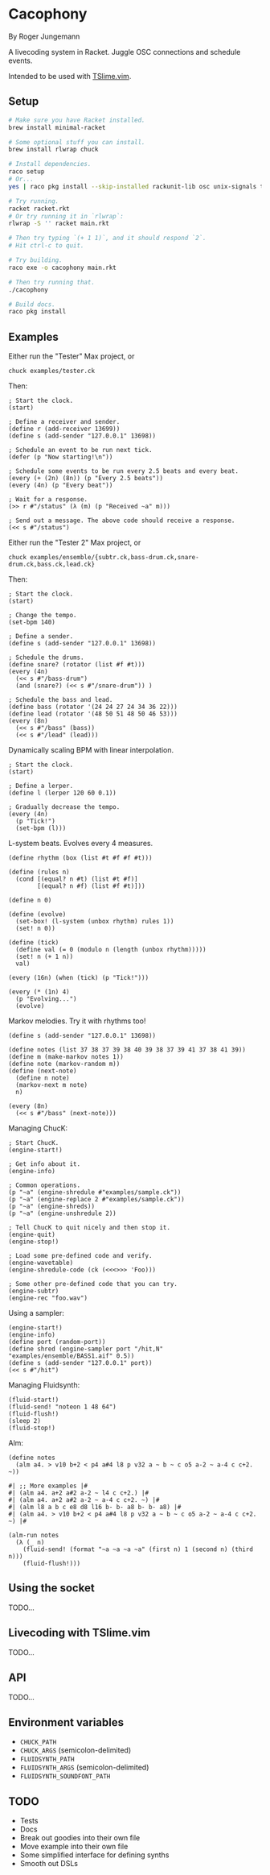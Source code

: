 # Cacophony

By Roger Jungemann

A livecoding system in Racket. Juggle OSC connections and schedule events.

Intended to be used with [TSlime.vim](/Users/admin/Desktop/macro-stuff).

## Setup

```sh
# Make sure you have Racket installed.
brew install minimal-racket

# Some optional stuff you can install.
brew install rlwrap chuck

# Install dependencies.
raco setup
# Or...
yes | raco pkg install --skip-installed rackunit-lib osc unix-signals threading scribble

# Try running.
racket racket.rkt
# Or try running it in `rlwrap`:
rlwrap -S '' racket main.rkt

# Then try typing `(+ 1 1)`, and it should respond `2`.
# Hit ctrl-c to quit.

# Try building.
raco exe -o cacophony main.rkt

# Then try running that.
./cacophony

# Build docs.
raco pkg install
```

## Examples

Either run the "Tester" Max project, or

```
chuck examples/tester.ck
```

Then:

```racket
; Start the clock.
(start)

; Define a receiver and sender.
(define r (add-receiver 13699))
(define s (add-sender "127.0.0.1" 13698))

; Schedule an event to be run next tick.
(defer (p "Now starting!\n"))

; Schedule some events to be run every 2.5 beats and every beat.
(every (+ (2n) (8n)) (p "Every 2.5 beats"))
(every (4n) (p "Every beat"))

; Wait for a response.
(>> r #"/status" (λ (m) (p "Received ~a" m)))

; Send out a message. The above code should receive a response.
(<< s #"/status")
```

Either run the "Tester 2" Max project, or

```
chuck examples/ensemble/{subtr.ck,bass-drum.ck,snare-drum.ck,bass.ck,lead.ck}
```

Then:

```racket
; Start the clock.
(start)

; Change the tempo.
(set-bpm 140)

; Define a sender.
(define s (add-sender "127.0.0.1" 13698))

; Schedule the drums.
(define snare? (rotator (list #f #t)))
(every (4n)
  (<< s #"/bass-drum")
  (and (snare?) (<< s #"/snare-drum")) )

; Schedule the bass and lead.
(define bass (rotator '(24 24 27 24 34 36 22)))
(define lead (rotator '(48 50 51 48 50 46 53)))
(every (8n)
  (<< s #"/bass" (bass))
  (<< s #"/lead" (lead)))
```

Dynamically scaling BPM with linear interpolation.

```racket
; Start the clock.
(start)

; Define a lerper.
(define l (lerper 120 60 0.1))

; Gradually decrease the tempo.
(every (4n)
  (p "Tick!")
  (set-bpm (l)))
```

L-system beats. Evolves every 4 measures.

```racket
(define rhythm (box (list #t #f #f #t)))

(define (rules n)
  (cond [(equal? n #t) (list #t #f)]
        [(equal? n #f) (list #f #t)]))

(define n 0)

(define (evolve)
  (set-box! (l-system (unbox rhythm) rules 1))
  (set! n 0))

(define (tick)
  (define val (= 0 (modulo n (length (unbox rhythm)))))
  (set! n (+ 1 n))
  val)

(every (16n) (when (tick) (p "Tick!")))

(every (* (1n) 4)
  (p "Evolving...")
  (evolve)
```

Markov melodies. Try it with rhythms too!

```racket
(define s (add-sender "127.0.0.1" 13698))

(define notes (list 37 38 37 39 38 40 39 38 37 39 41 37 38 41 39))
(define m (make-markov notes 1))
(define note (markov-random m))
(define (next-note)
  (define n note)
  (markov-next m note)
  n)

(every (8n)
  (<< s #"/bass" (next-note)))
```

Managing ChucK:

```racket
; Start ChucK.
(engine-start!)

; Get info about it.
(engine-info)

; Common operations.
(p "~a" (engine-shredule #"examples/sample.ck"))
(p "~a" (engine-replace 2 #"examples/sample.ck"))
(p "~a" (engine-shreds))
(p "~a" (engine-unshredule 2))

; Tell ChucK to quit nicely and then stop it.
(engine-quit)
(engine-stop!)
```

```racket
; Load some pre-defined code and verify.
(engine-wavetable)
(engine-shredule-code (ck (<<<>>> 'Foo)))

; Some other pre-defined code that you can try.
(engine-subtr)
(engine-rec "foo.wav")
```

Using a sampler:

```racket
(engine-start!)
(engine-info)
(define port (random-port))
(define shred (engine-sampler port "/hit,N" "examples/ensemble/BASS1.aif" 0.5))
(define s (add-sender "127.0.0.1" port))
(<< s #"/hit")
```

Managing Fluidsynth:

```racket
(fluid-start!)
(fluid-send! "noteon 1 48 64")
(fluid-flush!)
(sleep 2)
(fluid-stop!)
```

Alm:

```racket
(define notes
  (alm a4. > v10 b+2 < p4 a#4 l8 p v32 a ~ b ~ c o5 a-2 ~ a-4 c c+2. ~))

#| ;; More examples |#
#| (alm a4. a+2 a#2 a-2 ~ l4 c c+2.) |#
#| (alm a4. a+2 a#2 a-2 ~ a-4 c c+2. ~) |#
#| (alm l8 a b c e8 d8 l16 b- b- a8 b- b- a8) |#
#| (alm a4. > v10 b+2 < p4 a#4 l8 p v32 a ~ b ~ c o5 a-2 ~ a-4 c c+2. ~) |#

(alm-run notes
  (λ (_ n)
    (fluid-send! (format "~a ~a ~a ~a" (first n) 1 (second n) (third n)))
    (fluid-flush!)))
```

## Using the socket

TODO...

## Livecoding with TSlime.vim

TODO...

## API

TODO...

## Environment variables

* `CHUCK_PATH`
* `CHUCK_ARGS` (semicolon-delimited)
* `FLUIDSYNTH_PATH`
* `FLUIDSYNTH_ARGS` (semicolon-delimited)
* `FLUIDSYNTH_SOUNDFONT_PATH`

## TODO

* Tests
* Docs
* Break out goodies into their own file
* Move example into their own file
* Some simplified interface for defining synths
* Smooth out DSLs
